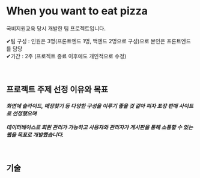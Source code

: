 # When you want to eat pizza
국비지원교육 당시 개발한 팀 프로젝트입니다. 

✔팀 구성 : 인원은 3명(프론트엔드 1명, 백엔드 2명으로 구성)으로 본인은 프론트엔드를 담당<br>
✔기간 : 2주 (프로젝트 종료 이후에도 개인적으로 수정)<br><br><br>


## 프로젝트 주제 선정 이유와 목표

##### 화면에 슬라이드, 매장찾기 등 다양한 구성을 이루기 좋을 것 같아 피자 포장 판매 사이트로 선정했으며 <br><br> 데이터베이스로 회원 관리가 가능하고 사용자와 관리자가 게시판을 통해 소통할 수 있는 웹을 목표로 개발했습니다.<br><br><br>

## 기술
